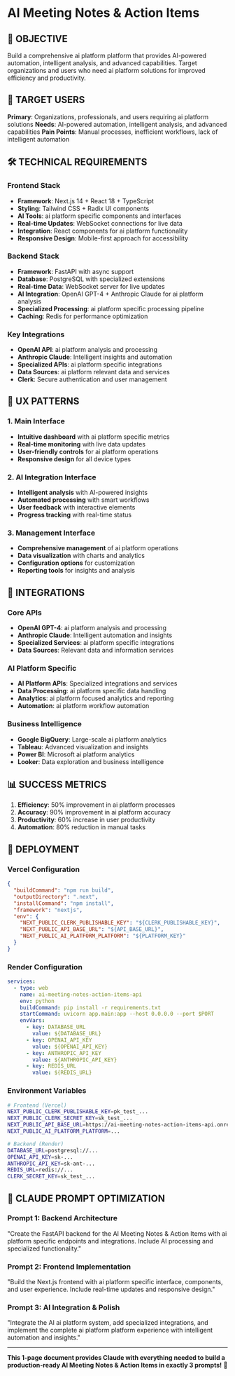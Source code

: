 # AI Meeting Notes & Action Items

## 🎯 OBJECTIVE
Build a comprehensive ai platform platform that provides AI-powered automation, intelligent analysis, and advanced capabilities. Target organizations and users who need ai platform solutions for improved efficiency and productivity.

## 👥 TARGET USERS
**Primary**: Organizations, professionals, and users requiring ai platform solutions
**Needs**: AI-powered automation, intelligent analysis, and advanced capabilities
**Pain Points**: Manual processes, inefficient workflows, lack of intelligent automation

## 🛠️ TECHNICAL REQUIREMENTS

### Frontend Stack
- **Framework**: Next.js 14 + React 18 + TypeScript
- **Styling**: Tailwind CSS + Radix UI components
- **AI Tools**: ai platform specific components and interfaces
- **Real-time Updates**: WebSocket connections for live data
- **Integration**: React components for ai platform functionality
- **Responsive Design**: Mobile-first approach for accessibility

### Backend Stack
- **Framework**: FastAPI with async support
- **Database**: PostgreSQL with specialized extensions
- **Real-time Data**: WebSocket server for live updates
- **AI Integration**: OpenAI GPT-4 + Anthropic Claude for ai platform analysis
- **Specialized Processing**: ai platform specific processing pipeline
- **Caching**: Redis for performance optimization

### Key Integrations
- **OpenAI API**: ai platform analysis and processing
- **Anthropic Claude**: Intelligent insights and automation
- **Specialized APIs**: ai platform specific integrations
- **Data Sources**: ai platform relevant data and services
- **Clerk**: Secure authentication and user management

## 🎨 UX PATTERNS

### 1. Main Interface
- **Intuitive dashboard** with ai platform specific metrics
- **Real-time monitoring** with live data updates
- **User-friendly controls** for ai platform operations
- **Responsive design** for all device types

### 2. AI Integration Interface
- **Intelligent analysis** with AI-powered insights
- **Automated processing** with smart workflows
- **User feedback** with interactive elements
- **Progress tracking** with real-time status

### 3. Management Interface
- **Comprehensive management** of ai platform operations
- **Data visualization** with charts and analytics
- **Configuration options** for customization
- **Reporting tools** for insights and analysis

## 🔗 INTEGRATIONS

### Core APIs
- **OpenAI GPT-4**: ai platform analysis and processing
- **Anthropic Claude**: Intelligent automation and insights
- **Specialized Services**: ai platform specific integrations
- **Data Sources**: Relevant data and information services

### AI Platform Specific
- **AI Platform APIs**: Specialized integrations and services
- **Data Processing**: ai platform specific data handling
- **Analytics**: ai platform focused analytics and reporting
- **Automation**: ai platform workflow automation

### Business Intelligence
- **Google BigQuery**: Large-scale ai platform analytics
- **Tableau**: Advanced visualization and insights
- **Power BI**: Microsoft ai platform analytics
- **Looker**: Data exploration and business intelligence

## 📊 SUCCESS METRICS
1. **Efficiency**: 50% improvement in ai platform processes
2. **Accuracy**: 90% improvement in ai platform accuracy
3. **Productivity**: 60% increase in user productivity
4. **Automation**: 80% reduction in manual tasks

## 🚀 DEPLOYMENT

### Vercel Configuration
```json
{
  "buildCommand": "npm run build",
  "outputDirectory": ".next",
  "installCommand": "npm install",
  "framework": "nextjs",
  "env": {
    "NEXT_PUBLIC_CLERK_PUBLISHABLE_KEY": "${CLERK_PUBLISHABLE_KEY}",
    "NEXT_PUBLIC_API_BASE_URL": "${API_BASE_URL}",
    "NEXT_PUBLIC_AI_PLATFORM_PLATFORM": "${PLATFORM_KEY}"
  }
}
```

### Render Configuration
```yaml
services:
  - type: web
    name: ai-meeting-notes-action-items-api
    env: python
    buildCommand: pip install -r requirements.txt
    startCommand: uvicorn app.main:app --host 0.0.0.0 --port $PORT
    envVars:
      - key: DATABASE_URL
        value: ${DATABASE_URL}
      - key: OPENAI_API_KEY
        value: ${OPENAI_API_KEY}
      - key: ANTHROPIC_API_KEY
        value: ${ANTHROPIC_API_KEY}
      - key: REDIS_URL
        value: ${REDIS_URL}
```

### Environment Variables
```bash
# Frontend (Vercel)
NEXT_PUBLIC_CLERK_PUBLISHABLE_KEY=pk_test_...
NEXT_PUBLIC_CLERK_SECRET_KEY=sk_test_...
NEXT_PUBLIC_API_BASE_URL=https://ai-meeting-notes-action-items-api.onrender.com
NEXT_PUBLIC_AI_PLATFORM_PLATFORM=...

# Backend (Render)
DATABASE_URL=postgresql://...
OPENAI_API_KEY=sk-...
ANTHROPIC_API_KEY=sk-ant-...
REDIS_URL=redis://...
CLERK_SECRET_KEY=sk_test_...
```

## 🎯 CLAUDE PROMPT OPTIMIZATION

### Prompt 1: Backend Architecture
"Create the FastAPI backend for the AI Meeting Notes & Action Items with ai platform specific endpoints and integrations. Include AI processing and specialized functionality."

### Prompt 2: Frontend Implementation
"Build the Next.js frontend with ai platform specific interface, components, and user experience. Include real-time updates and responsive design."

### Prompt 3: AI Integration & Polish
"Integrate the AI ai platform system, add specialized integrations, and implement the complete ai platform platform experience with intelligent automation and insights."

---

**This 1-page document provides Claude with everything needed to build a production-ready AI Meeting Notes & Action Items in exactly 3 prompts!** 🚀
